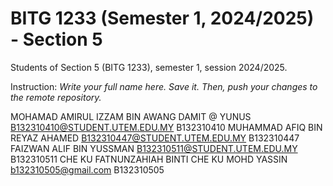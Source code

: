 # BITG 1233 (Semester 1, 2024/2025) - Section 5
Students of Section 5 (BITG 1233), semester 1, session 2024/2025.

Instruction: _Write your full name here. Save it. Then, push your changes to the remote repository._ 


MOHAMAD AMIRUL IZZAM BIN AWANG DAMIT @ YUNUS B132310410@STUDENT.UTEM.EDU.MY B132310410 
MUHAMMAD AFIQ BIN REYAZ AHAMED B132310447@STUDENT.UTEM.EDU.MY B132310447
FAIZWAN ALIF BIN YUSSMAN B132310511@STUDENT.UTEM.EDU.MY B132310511
CHE KU FATNUNZAHIAH BINTI CHE KU MOHD YASSIN b132310505@gmail.com B132310505

